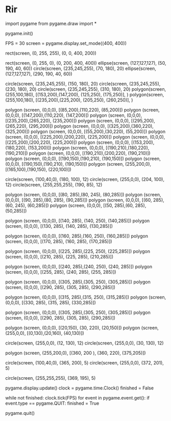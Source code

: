 # Rir
import pygame
from pygame.draw import *

pygame.init()

FPS = 30
screen = pygame.display.set_mode((400, 400))

rect(screen, (0, 255, 255), (0, 0, 400, 200))

rect(screen, (0, 255, 0), (0, 200, 400, 400))
ellipse(screen, (127,127,127), (50, 190, 40, 60))
circle(screen, (235,245,255), (70, 180), 20)
ellipse(screen, (127,127,127), (290, 190, 40, 60))


circle(screen, (235,245,255), (150, 180), 20)
circle(screen, (235,245,255), (230, 180), 20)
circle(screen, (235,245,255), (310, 180), 20)
polygon(screen, (255,100,180), [(153,200),(147,200),
                               (125,250), (175,250)], )
polygon(screen, (255,100,180), [(235,200),(225,200),
                               (205,250), (260,250)], )

polygon (screen, (0,0,0), [(85,200),(110,220), (85,200)])
polygon (screen, (0,0,0), [(147,200),(110,220), (147,200)])
polygon (screen, (0,0,0), [(235,200),(265,220), (235,200)])
polygon (screen, (0,0,0), [(295,200),(265,220), (295,200)])
polygon (screen, (0,0,0), [(325,200),(360,220), (325,200)])
polygon (screen, (0,0,0), [(55,200),(30,220), (55,200)])
polygon (screen, (0,0,0), [(225,200),(200,220), (225,200)])
polygon (screen, (0,0,0), [(225,200),(200,220), (225,200)])
polygon (screen, (0,0,0), [(153,200),(180,220), (153,200)])
polygon (screen, (0,0,0), [(190,210),(180,220), (190,210)])
polygon (screen, (0,0,0), [(190,210),(200,220), (190,210)])
polygon (screen, (0,0,0), [(190,150),(190,210), (190,150)])
polygon (screen, (0,0,0), [(190,150),(190,210), (190,150)])
polygon (screen, (255,200,0), [(165,100),(190,150), (220,100)])

circle(screen, (100,40,0), (180, 100), 12)
circle(screen, (255,0,0), (204, 100), 12)
circle(screen, (255,255,255), (190, 85), 12)

polygon (screen, (0,0,0), [(80, 285),(80, 245), (80,285)])
polygon (screen, (0,0,0), [(90, 285),(80, 285), (90,285)])
polygon (screen, (0,0,0), [(60, 285),(60, 245), (60,285)])
polygon (screen, (0,0,0), [(50, 285),(60, 285), (50,285)])

polygon (screen, (0,0,0), [(140, 285), (140, 250), (140,285)])
polygon (screen, (0,0,0), [(130, 285), (140, 285), (130,285)])

polygon (screen, (0,0,0), [(160, 285),(160, 250), (160,285)])
polygon (screen, (0,0,0), [(170, 285), (160, 285), (170,285)])


polygon (screen, (0,0,0), [(225, 285),(225, 250), (225,285)])
polygon (screen, (0,0,0), [(210, 285), (225, 285), (210,285)])

polygon (screen, (0,0,0), [(240, 285),(240, 250), (240, 285)])
polygon (screen, (0,0,0), [(255, 285), (240, 285), (255, 285)])

polygon (screen, (0,0,0), [(305, 285),(305, 250), (305,285)])
polygon (screen, (0,0,0), [(290, 285), (305, 285), (290,285)])

polygon (screen, (0,0,0), [(315, 285),(315, 250), (315,285)])
polygon (screen, (0,0,0), [(330, 285), (315, 285), (330,285)])

polygon (screen, (0,0,0), [(305, 285),(305, 250), (305,285)])
polygon (screen, (0,0,0), [(290, 285), (305, 285), (290,285)])


polygon (screen, (0,0,0), [(20,150), (30, 220), (20,150)])
polygon (screen, (255,0,0), [(0,130),(20,160), (40,130)])

circle(screen, (255,0,0), (12, 130), 12)
circle(screen, (255,0,0), (30, 130), 12)

polygon (screen, (255,200,0), [(360, 200 ), (360, 220), (375,205)])

circle(screen, (100,40,0), (365, 200), 5)
circle(screen, (255,0,0), (372, 201), 5)

circle(screen, (255,255,255), (369, 195), 5)



pygame.display.update()
clock = pygame.time.Clock()
finished = False

while not finished:
    clock.tick(FPS)
    for event in pygame.event.get():
        if event.type == pygame.QUIT:
            finished = True

pygame.quit()